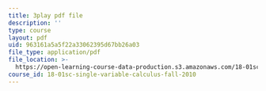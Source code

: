```yaml
---
title: 3play pdf file
description: ''
type: course
layout: pdf
uid: 963161a5a5f22a33062395d67bb26a03
file_type: application/pdf
file_location: >-
  https://open-learning-course-data-production.s3.amazonaws.com/18-01sc-single-variable-calculus-fall-2010/963161a5a5f22a33062395d67bb26a03_eHJuAByQf5A.pdf
course_id: 18-01sc-single-variable-calculus-fall-2010
---
```

